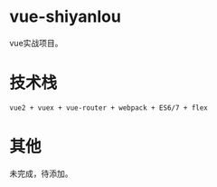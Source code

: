 # vue-shiyanlou

vue实战项目。

# 技术栈
	vue2 + vuex + vue-router + webpack + ES6/7 + flex

# 其他
未完成，待添加。

